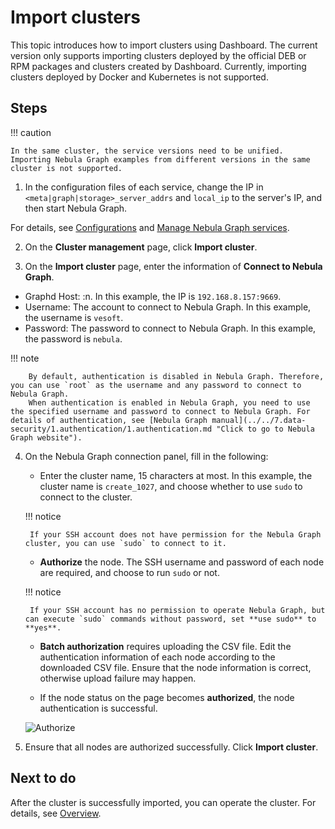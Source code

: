 # Import clusters

This topic introduces how to import clusters using Dashboard. The current version only supports importing clusters deployed by the official DEB or RPM packages and clusters created by Dashboard. Currently, importing clusters deployed by Docker and Kubernetes is not supported.

## Steps

!!! caution

    In the same cluster, the service versions need to be unified. Importing Nebula Graph examples from different versions in the same cluster is not supported.

1. In the configuration files of each service, change the IP in `<meta|graph|storage>_server_addrs` and `local_ip` to the server's IP, and then start Nebula Graph.

  For details, see [Configurations](../../5.configurations-and-logs/1.configurations/1.configurations.md) and [Manage Nebula Graph services](../../4.deployment-and-installation/manage-service.md).

2. On the **Cluster management** page, click **Import cluster**.

3. On the **Import cluster** page, enter the information of **Connect to Nebula Graph**.

  - Graphd Host: <The format of Graphd Host is the IP port of one of the Graphd processes>:n<Port>. In this example, the IP is `192.168.8.157:9669`.
  - Username: The account to connect to Nebula Graph. In this example, the username is `vesoft`.
  - Password: The password to connect to Nebula Graph. In this example, the password is `nebula`.

  !!! note

        By default, authentication is disabled in Nebula Graph. Therefore, you can use `root` as the username and any password to connect to Nebula Graph.
        When authentication is enabled in Nebula Graph, you need to use the specified username and password to connect to Nebula Graph. For details of authentication, see [Nebula Graph manual](../../7.data-security/1.authentication/1.authentication.md "Click to go to Nebula Graph website").

4. On the Nebula Graph connection panel, fill in the following:

   - Enter the cluster name, 15 characters at most. In this example, the cluster name is `create_1027`, and choose whether to use `sudo` to connect to the cluster.

    !!! notice

        If your SSH account does not have permission for the Nebula Graph cluster, you can use `sudo` to connect to it.

   - **Authorize** the node. The SSH username and password of each node are required, and choose to run `sudo` or not.
   
    !!! notice

        If your SSH account has no permission to operate Nebula Graph, but can execute `sudo` commands without password, set **use sudo** to **yes**.
    
   - **Batch authorization** requires uploading the CSV file. Edit the authentication information of each node according to the downloaded CSV file. Ensure that the node information is correct, otherwise upload failure may happen.

  
   - If the node status on the page becomes **authorized**, the node authentication is successful.
  
    ![Authorize](https://docs-cdn.nebula-graph.com.cn/figures/ds-027.png)

4. Ensure that all nodes are authorized successfully. Click **Import cluster**.

## Next to do

After the cluster is successfully imported, you can operate the cluster. For details, see [Overview](../4.cluster-operator/1.overview.md).
